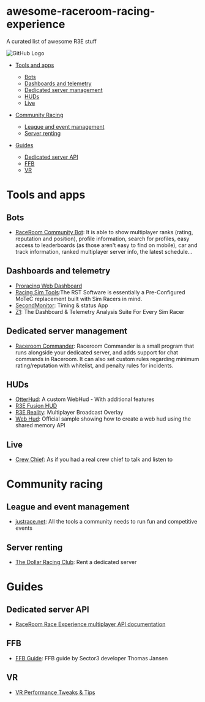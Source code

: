 # awesome-raceroom-racing-experience
A curated list of awesome R3E stuff

![GitHub Logo](https://prod.r3eassets.com/static/img/download-game-banner.jpg)

* [Tools and apps](#tools-and-apps)
  * [Bots](#bots)
  * [Dashboards and telemetry](#dashboards-and-telemetry)
  * [Dedicated server management](#dedicated-server-management)
  * [HUDs](#huds)
  * [Live](#live)

* [Community Racing](#community-racing)
  * [League and event management](#league-and-event-management)
  * [Server renting](#server-renting)

* [Guides](#guides)
  * [Dedicated server API](#dedicated-server-api)
  * [FFB](#ffb)
  * [VR](#vr)

# Tools and apps

## Bots

* [RaceRoom Community Bot](https://forum.sector3studios.com/index.php?threads/raceroom-community-bot-updated.16045/): It is able to show multiplayer ranks (rating, reputation and position), profile information, search for profiles, easy access to leaderboards (as those aren't easy to find on mobile), car and track information, ranked multiplayer server info, the latest schedule...

## Dashboards and telemetry

* [Proracing Web Dashboard](http://telemetry.justrace.net/)
* [Racing Sim Tools](https://racingsimtools.com/):The RST Software is essentially a Pre-Configured MoTeC replacement built with Sim Racers in mind. 
* [SecondMonitor](https://forum.sector3studios.com/index.php?threads/secondmonitor-timing-status-app.9587/): Timing & status App
* [Z1](https://z1simwheel.com/dashboard/index.cfm): The Dashboard & Telemetry Analysis Suite For Every Sim Racer

## Dedicated server management

* [Raceroom Commander](https://gitlab.com/Koenvh/raceroom-commander): Raceroom Commander is a small program that runs alongside your dedicated server, and adds support for
chat commands in Raceroom. It can also set custom rules regarding minimum rating/reputation with
whitelist, and penalty rules for incidents.

## HUDs

* [OtterHud](https://forum.sector3studios.com/index.php?threads/otterhud-a-custom-webhud-with-additional-features.13152/): A custom WebHud - With additional features
* [R3E Fusion HUD](https://forum.sector3studios.com/index.php?threads/r3e-fusion-hud.12979/)
* [R3E Reality](https://forum.sector3studios.com/index.php?threads/r3e-reality-multiplayer-broadcast-overlay.12061/): Multiplayer Broadcast Overlay
* [Web Hud](https://github.com/sector3studios/webhud): Official sample showing how to create a web hud using the shared memory API

## Live

* [Crew Chief](http://thecrewchief.org/): As if you had a real crew chief to talk and listen to

# Community racing

## League and event management

* [justrace.net](https://www.justrace.net/): All the tools a community needs to run fun and competitive events

## Server renting

* [The Dollar Racing Club](https://dollarracing.club): Rent a dedicated server

# Guides

## Dedicated server API

* [RaceRoom Race Experience multiplayer API documentation](https://www.notion.so/RaceRoom-Race-Experience-multiplayer-API-documentation-adc61a49f84242f584ea74c9eb034ad3)

## FFB

* [FFB Guide](https://forum.sector3studios.com/index.php?threads/ffb-guide-december-2019.14067/): FFB guide by Sector3 developer Thomas Jansen

## VR

* [VR Performance Tweaks & Tips](https://forum.sector3studios.com/index.php?threads/vr-performance-tweaks-tips.13068/)
 

